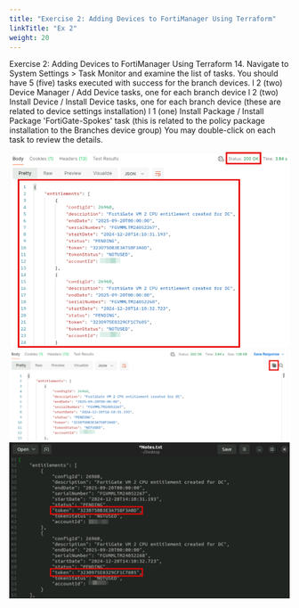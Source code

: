 ```yaml
---
title: "Exercise 2: Adding Devices to FortiManager Using Terraform"
linkTitle: "Ex 2"
weight: 20
---
```


Exercise 2: Adding Devices to FortiManager Using Terraform
14. Navigate to System Settings > Task Monitor and examine the list of tasks.
You should have 5 (five) tasks executed with success for the branch devices.
l 2 (two) Device Manager / Add Device tasks, one for each branch device
l 2 (two) Install Device / Install Device tasks, one for each branch device (these are related to device
settings installation)
l 1 (one) Install Package / Install Package 'FortiGate-Spokes' task (this is related to the policy
package installation to the Branches device group)
You may double-click on each task to review the details.

![Screenshot](screenshot_096.png)
![Screenshot](screenshot_097.png)
![Screenshot](screenshot_098.png)
